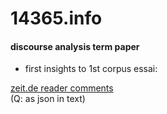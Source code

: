 # 14365.info
#### discourse analysis term paper
- first insights to 1st corpus essai:   

[zeit.de reader comments](https://voyant-tools.org/?corpus=894dfdbe0ee39a3065309edc7c7fbf0c)    
(Q: as json in text)